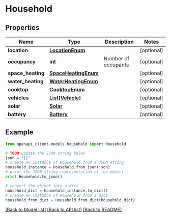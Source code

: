 # Household


## Properties
Name | Type | Description | Notes
------------ | ------------- | ------------- | -------------
**location** | [**LocationEnum**](LocationEnum.md) |  | [optional] 
**occupancy** | **int** | Number of occupants | [optional] 
**space_heating** | [**SpaceHeatingEnum**](SpaceHeatingEnum.md) |  | [optional] 
**water_heating** | [**WaterHeatingEnum**](WaterHeatingEnum.md) |  | [optional] 
**cooktop** | [**CooktopEnum**](CooktopEnum.md) |  | [optional] 
**vehicles** | [**List[Vehicle]**](Vehicle.md) |  | [optional] 
**solar** | [**Solar**](Solar.md) |  | [optional] 
**battery** | [**Battery**](Battery.md) |  | [optional] 

## Example

```python
from openapi_client.models.household import Household

# TODO update the JSON string below
json = "{}"
# create an instance of Household from a JSON string
household_instance = Household.from_json(json)
# print the JSON string representation of the object
print Household.to_json()

# convert the object into a dict
household_dict = household_instance.to_dict()
# create an instance of Household from a dict
household_from_dict = Household.from_dict(household_dict)
```
[[Back to Model list]](../README.md#documentation-for-models) [[Back to API list]](../README.md#documentation-for-api-endpoints) [[Back to README]](../README.md)


